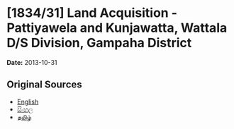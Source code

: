 # [1834/31] Land Acquisition - Pattiyawela and Kunjawatta, Wattala D/S Division, Gampaha District

**Date:** 2013-10-31

## Original Sources

- [English](https://documents.gov.lk/view/extra-gazettes/2013/10/1834-31_E.pdf)
- [සිංහල](https://documents.gov.lk/view/extra-gazettes/2013/10/1834-31_S.pdf)
- [தமிழ்](https://documents.gov.lk/view/extra-gazettes/2013/10/1834-31_T.pdf)
